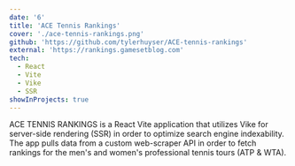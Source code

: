 ```yaml
---
date: '6'
title: 'ACE Tennis Rankings'
cover: './ace-tennis-rankings.png'
github: 'https://github.com/tylerhuyser/ACE-tennis-rankings'
external: 'https://rankings.gamesetblog.com'
tech:
  - React
  - Vite
  - Vike
  - SSR
showInProjects: true
---
```


ACE TENNIS RANKINGS is a React Vite application that utilizes Vike for server-side rendering (SSR) in order to optimize search engine indexability. The app pulls data from a custom web-scraper API in order to fetch rankings for the men's and women's professional tennis tours (ATP & WTA).